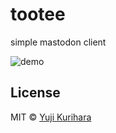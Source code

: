 # tootee
simple mastodon client

![demo](https://i.gyazo.com/ff738ba8e5ab5e7eb509e98e3825f8c8.gif "img")

## License

MIT © [Yuji Kurihara](http://gochiusa.net)

